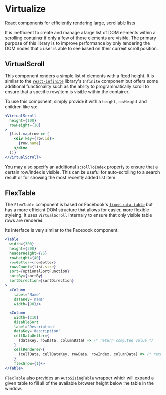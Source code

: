 # Virtualize
React components for efficiently rendering large, scrollable lists

It is inefficient to create and manage a large list of DOM elements within a scrolling container if only a few of those elements are visible. The primary purpose of this library is to improve performance by only rendering the DOM nodes that a user is able to see based on their current scroll position.

## VirtualScroll

This component renders a simple list of elements with a fixed height. It is similar to the [`react-infinite`](https://github.com/seatgeek/react-infinite) library's `Infinite` component but offers some additional functionality such as the ability to programmatically scroll to ensure that a specific row/item is visible within the container.

To use this component, simply provide it with a `height`, `rowHeight` and children like so:

```jsx
<VirtualScroll
  height={100}
  rowHeight={10}
>
  {list.map(row => (
    <div key={row.id}>
      {row.name}
    </div>
  ))}
</VirtualScroll>
```

You may also specify an additional `scrollToIndex` property to ensure that a certain row/index is visible. This can be useful for auto-scrolling to a search result or for showing the most recently added list item.

## FlexTable

The `FlexTable` component is based on Facebook's [`fixed-data-table`](https://facebook.github.io/fixed-data-table/) but has a more efficient DOM structure that allows for easier, more flexible styleing. It uses `VirtualScroll` internally to ensure that only visible table rows are rendered.

Its interface is very similar to the Facebook component:
```jsx
<Table
  width={300}
  height={300}
  headerHeight={25}
  rowHeight={40}
  rowGetter={rowGetter}
  rowsCount={list.size}
  sort={optionalSortFunction}
  sortBy={sortBy}
  sortDirection={sortDirection}
>
  <Column
    label='Name'
    dataKey='name'
    width={90}/>

  <Column
    width={210}
    disableSort
    label='Description'
    dataKey='description'
    cellDataGetter={
      (dataKey, rowData, columnData) => /* return computed value */
    }
    cellRenderer={
      (cellData, cellDataKey, rowData, rowIndex, columnData) => /* return custom-rendered cell */
    }
    flexGrow={1}/>
</Table>
```

`FlexTable` also provides an `AutoSizingTable` wrapper which will expand a given table to fill all of the available browser height below the table in the window.
